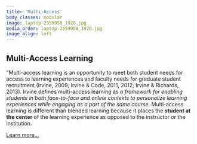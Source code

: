 ```yaml
---
title: 'Multi-Access'
body_classes: modular
image: laptop-2559958_1920.jpg
media_order: laptop-2559958_1920.jpg
image_align: left
---
```


## Multi-Access Learning
"Multi-access learning is an opportunity to meet both student needs for access to learning experiences and faculty needs for graduate student recruitment (Irvine, 2009; Irvine & Code, 2011, 2012; Irvine & Richards, 2013). Irvine defines multi-access learning as *a framework for enabling students in both face-to-face and online contexts to personalize learning experiences while engaging as a part of the same course*. Multi-access learning is different than blended learning because it places the **student at the center** of the learning experience as opposed to the instructor or the institution.

[Learn more...](https://multi-access.twu.ca/teaching/multi-access?classes=btn,mt-4,w-content,block)

